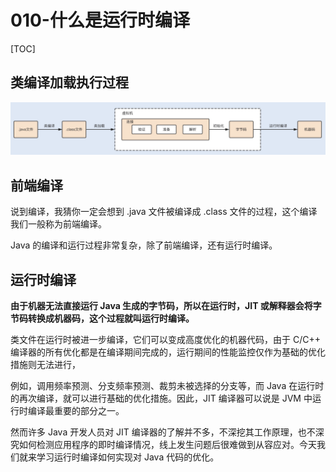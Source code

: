 # 010-什么是运行时编译

[TOC]

## 类编译加载执行过程

![image-20210301155540035](../../../assets/image-20210301155540035.png)

## 前端编译

说到编译，我猜你一定会想到 .java 文件被编译成 .class 文件的过程，这个编译我们一般称为前端编译。

Java 的编译和运行过程非常复杂，除了前端编译，还有运行时编译。

## 运行时编译

**由于机器无法直接运行 Java 生成的字节码，所以在运行时，JIT 或解释器会将字节码转换成机器码，这个过程就叫运行时编译。**

类文件在运行时被进一步编译，它们可以变成高度优化的机器代码，由于 C/C++ 编译器的所有优化都是在编译期间完成的，运行期间的性能监控仅作为基础的优化措施则无法进行，

例如，调用频率预测、分支频率预测、裁剪未被选择的分支等，而 Java 在运行时的再次编译，就可以进行基础的优化措施。因此，JIT 编译器可以说是 JVM 中运行时编译最重要的部分之一。

然而许多 Java 开发人员对 JIT 编译器的了解并不多，不深挖其工作原理，也不深究如何检测应用程序的即时编译情况，线上发生问题后很难做到从容应对。今天我们就来学习运行时编译如何实现对 Java 代码的优化。
